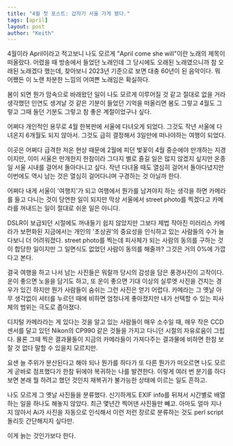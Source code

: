 ```yaml
---
title: "4월 첫 포스트: 갑자기 서울 가게 됐다."
tags: [april]
layout: post
author: "Keith"
---
```


4월이라 April이라고 적고보니 나도 모르게 "April come she will"이란 노래의 제목이 떠올랐다. 어렸을 때 방송에서 들었던 노래인데 그 당시에도 오래된 노래였으니까 참 오래된 노래겠다 했는데, 찾아보니 2023년 기준으로 보면 대충 60년이 된 음악이다. 뭐 어쨌든 이 노랜 차분한 느낌의 어여쁜 노래임은 확실하다.

봄이 되면 뭔가 맘속으로 바래왔던 일이 나도 모르게 이루어질 것 같고 절대로 없을 거라 생각했던 인연도 생겨날 것 같은 기분이 들었던 기억을 떠올리면 봄도 그렇고 4월도 그렇고 그때 들던 기분도 그렇고 참 좋은 계절이었구나 싶다. 

어쩌다 개인적인 용무로 4월 한복판에 서울에 다녀오게 되었다. 그것도 작년 서울에 다녀온지 6개월도 되지 않아서. 그것도 급히 결정해서 3일만에 떠나야하는 여행이 되었다. 

이곳은 어쩌다 급격한 저온 현상 때문에 2월에 피던 벛꽃이 4월 중순에야 만개하는 지경이지만, 이미 서울은 만개한지 한참이라 그다지 별로 즐길 일은 많지 않겠지 싶지만 온종일 서울 시내를 걸어서 돌아다니고 싶다. 작년 다녀올 때도 열심히 걸어서 돌아다녔지만 이번에도 역시 남는 것은 열심히 걸어다니며 구경하는 것 아닐까 한다.

어쩌다 내게 서울이 '여행지'가 되고 여행에서 뭔가를 남겨야지 하는 생각을 하면 카메라를 들고 다니는 것이 당연한 일이 되지만 막상 서울에서 street photo를 찍겠다고 카메라를 꺼내드는 일이 절대로 쉬운 일은 아니다. 

DSLR이 보급되던 시절에도 꺼내들기 쉽지 않았지만 그보다 제법 작아진 미러리스 카메라가 보편화된 지금에서는 개인의 '초상권'의 중요성을 인식하고 있는 사람들의 수가 늘다보니 더 어려워졌다. street photo를 찍는데 피사체가 되는 사람의 동의를 구하는 것이 합당한 일이지만 그 일면식도 없었던 사람이 동의를 해줄까? 그것은 거의 0%에 가깝다고 본다. 

결국 여행을 하고 나서 남는 사진들은 뭐랄까 당시의 감성을 담은 풍경사진이 고작이다. 운이 좋으면 노을을 담기도 하고, 또 운이 좋으면 기대 이상의 실루엣 사진을 건지는 경우가 있긴 하지만 뭔가 사람들이 숨쉬는 그런 사진은 얻기 어렵다. 카메라는 그 옛날 아무 생각없이 셔터를 누르던 때에 비하면 엄청나게 좋아졌지만 내가 선택할 수 있는 피사체의 범위는 극도로 좁아졌다.

디지털 카메라라는 게 있다는 것을 알고 있는 사람들이 매우 소수일 때, 매우 작은 CCD 센서를 달고 있던 Nikon의 CP990 같은 것들을 가지고 다니던 시절의 자유로움이 그립다. 물론 그때 찍은 결과물들이 지금의 카메라들이 가져다주는 결과물에 비하면 한참 보잘 것 없다 말할 수 있을지 모르지만.

요샌 늘 주위가 분산된다고 해야 되나 뭔가를 하다가 또 다른 뭔가가 떠오르면 나도 모르게 곧바로 점프했다가 한참 뒤에야 복귀하는 나를 발견한다. 이렇게 여러 번 분기를 하다보면 본래 뭘 하려고 했던 것인지 재복귀가 불가능한 상태에 이르는 일도 흔하고. 

나도 모르게 그 옛날 사진들을 분류했다. 신기하게도 EXIF info를 뒤져서 시간별로 배열하는 일을 하나도 해놓지 않았다. 최근 몇년간 찍어댄 사진들만 빼고. 아마도 얼마 지나지 않아서 Ai가 사진을 자동으로 인식해서 이런 저런 장르로 분류하는 것도 perl script 돌리듯 간단해지지 싶다만.

이게 늙는 것인가보다 한다.